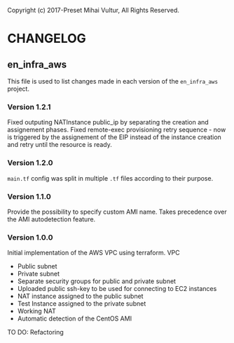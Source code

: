 Copyright (c) 2017-Preset Mihai Vultur, All Rights Reserved.

CHANGELOG
=========
## en_infra_aws

This file is used to list changes made in each version of the `en_infra_aws` project.

### Version 1.2.1
Fixed outputing NATInstance public_ip by separating the creation and assignement phases.
Fixed remote-exec provisioning retry sequence - now is triggered by the assignement 
 of the EIP instead of the instance creation and retry until the resource is ready.

### Version 1.2.0
`main.tf` config was split in multiple `.tf` files according to their purpose.

### Version 1.1.0
Provide the possibility to specify custom AMI name.
Takes precedence over the AMI autodetection feature. 

### Version 1.0.0
Initial implementation of the AWS VPC using terraform.
VPC
  - Public subnet
  - Private subnet
  - Separate security groups for public and private subnet
  - Uploaded public ssh-key to be used for connecting to EC2 instances
  - NAT instance assigned to the public subnet
  - Test Instance assigned to the private subnet
  - Working NAT
  - Automatic detection of the CentOS AMI

TO DO:
Refactoring

